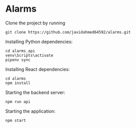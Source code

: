 # Alarms

Clone the project by running

```
git clone https://github.com/javidahmed64592/alarms.git
```

Installing Python dependencies:

```
cd alarms_api
venv\Scripts\activate
pipenv sync
```

Installing React dependencies:

```
cd alarms
npm install
```

Starting the backend server:

```
npm run api
```

Starting the application:

```
npm start
```
